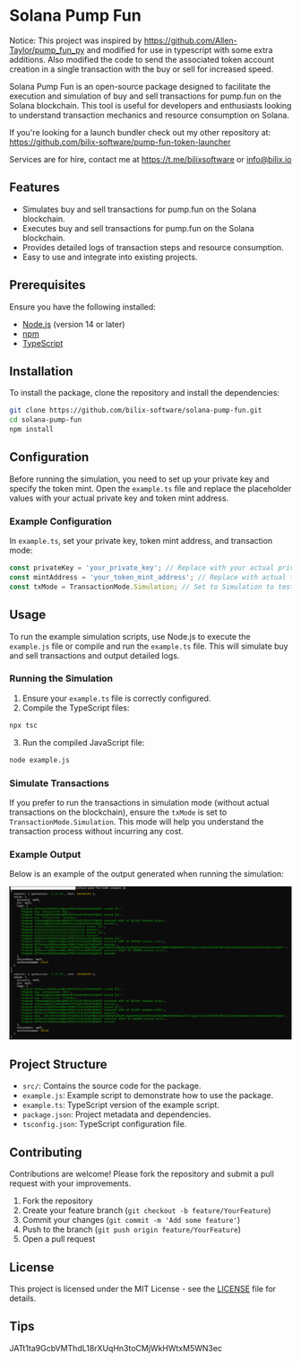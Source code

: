 
# Solana Pump Fun

Notice: This project was inspired by https://github.com/Allen-Taylor/pump_fun_py and modified for use in typescript with some extra additions.
Also modified the code to send the associated token account creation in a single transaction with the buy or sell for increased speed.

Solana Pump Fun is an open-source package designed to facilitate the execution and simulation of buy and sell transactions for pump.fun on the Solana blockchain. This tool is useful for developers and enthusiasts looking to understand transaction mechanics and resource consumption on Solana.

If you're looking for a launch bundler check out my other repository at: https://github.com/bilix-software/pump-fun-token-launcher

Services are for hire, contact me at https://t.me/bilixsoftware or info@bilix.io
## Features

- Simulates buy and sell transactions for pump.fun on the Solana blockchain.
- Executes buy and sell transactions for pump.fun on the Solana blockchain.
- Provides detailed logs of transaction steps and resource consumption.
- Easy to use and integrate into existing projects.

## Prerequisites

Ensure you have the following installed:

- [Node.js](https://nodejs.org/) (version 14 or later)
- [npm](https://www.npmjs.com/)
- [TypeScript](https://www.typescriptlang.org/)

## Installation

To install the package, clone the repository and install the dependencies:

```bash
git clone https://github.com/bilix-software/solana-pump-fun.git
cd solana-pump-fun
npm install
```

## Configuration

Before running the simulation, you need to set up your private key and specify the token mint. Open the `example.ts` file and replace the placeholder values with your actual private key and token mint address.

### Example Configuration

In `example.ts`, set your private key, token mint address, and transaction mode:

```typescript
const privateKey = 'your_private_key'; // Replace with your actual private key
const mintAddress = 'your_token_mint_address'; // Replace with actual token mint address
const txMode = TransactionMode.Simulation; // Set to Simulation to test, Execution to perform
```

## Usage

To run the example simulation scripts, use Node.js to execute the `example.js` file or compile and run the `example.ts` file. This will simulate buy and sell transactions and output detailed logs.

### Running the Simulation

1. Ensure your `example.ts` file is correctly configured.
2. Compile the TypeScript files:

```bash
npx tsc
```

3. Run the compiled JavaScript file:

```bash
node example.js
```

### Simulate Transactions

If you prefer to run the transactions in simulation mode (without actual transactions on the blockchain), ensure the `txMode` is set to `TransactionMode.Simulation`. This mode will help you understand the transaction process without incurring any cost.

### Example Output

Below is an example of the output generated when running the simulation:

![Example Output](image.png)

## Project Structure

- `src/`: Contains the source code for the package.
- `example.js`: Example script to demonstrate how to use the package.
- `example.ts`: TypeScript version of the example script.
- `package.json`: Project metadata and dependencies.
- `tsconfig.json`: TypeScript configuration file.

## Contributing

Contributions are welcome! Please fork the repository and submit a pull request with your improvements.

1. Fork the repository
2. Create your feature branch (`git checkout -b feature/YourFeature`)
3. Commit your changes (`git commit -m 'Add some feature'`)
4. Push to the branch (`git push origin feature/YourFeature`)
5. Open a pull request

## License

This project is licensed under the MIT License - see the [LICENSE](LICENSE) file for details.

## Tips
JATt1ta9GcbVMThdL18rXUqHn3toCMjWkHWtxM5WN3ec
